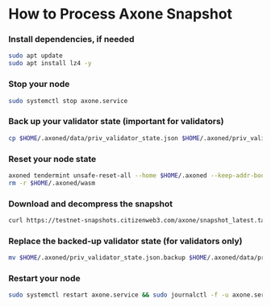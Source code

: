 # How to Process Axone Snapshot

### Install dependencies, if needed
```bash
sudo apt update
sudo apt install lz4 -y
```

### Stop your node
```bash
sudo systemctl stop axone.service
```

### Back up your validator state (important for validators)
```bash
cp $HOME/.axoned/data/priv_validator_state.json $HOME/.axoned/priv_validator_state.json.backup
```

### Reset your node state
```bash
axoned tendermint unsafe-reset-all --home $HOME/.axoned --keep-addr-book
rm -r $HOME/.axoned/wasm
```

### Download and decompress the snapshot
```bash
curl https://testnet-snapshots.citizenweb3.com/axone/snapshot_latest.tar.lz4 | lz4 -dc - | tar -xf - -C $HOME/.axoned
```

### Replace the backed-up validator state (for validators only)
```bash
mv $HOME/.axoned/priv_validator_state.json.backup $HOME/.axoned/data/priv_validator_state.json
```

### Restart your node
```bash
sudo systemctl restart axone.service && sudo journalctl -f -u axone.service
```